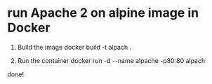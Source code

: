 # run Apache 2 on alpine image in Docker

1. Build the image
docker build -t alpach .

2. Run the container
docker run -d --name alpache -p80:80 alpach

done!